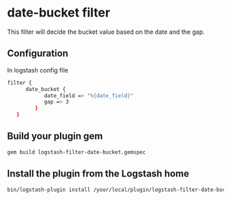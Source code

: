 # date-bucket filter

This filter will decide the bucket value based on the date and the gap.

## Configuration
In logstash config file
```sh
filter {
      date_bucket {
  			date_field => "%{date_field}"
  			gap => 3
    	 }
   }
```

## Build your plugin gem
```sh
gem build logstash-filter-date-bucket.gemspec
```

## Install the plugin from the Logstash home
```sh
bin/logstash-plugin install /your/local/plugin/logstash-filter-date-bucket-0.1.0.gem
```